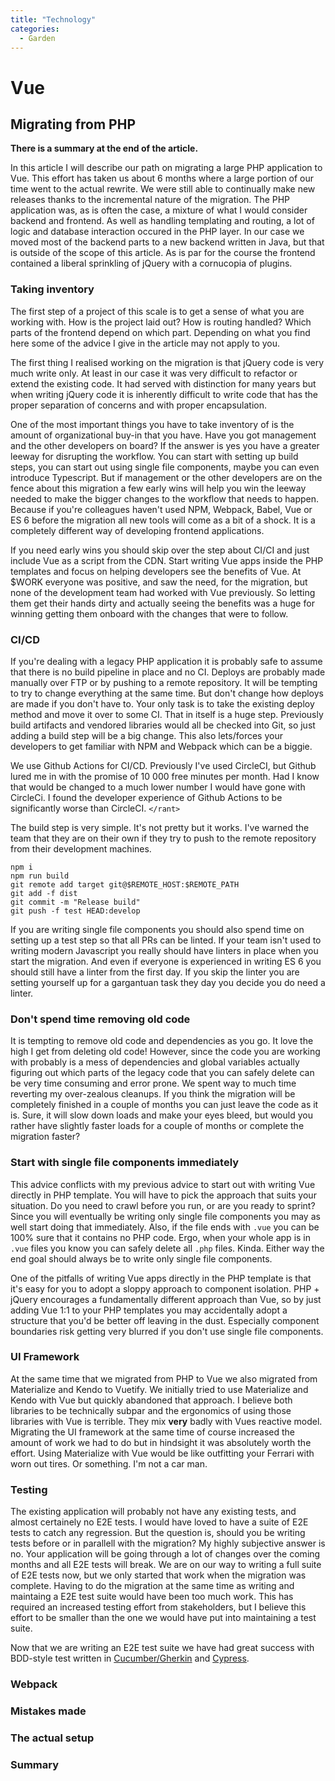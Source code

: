 ```yaml
---
title: "Technology"
categories:
  - Garden
---
```


# Vue

## Migrating from PHP

**There is a summary at the end of the article.**

In this article I will describe our path on migrating a large PHP application to Vue. This effort has taken us about 6 months where a large portion of our time went to the actual rewrite. We were still able to continually make new releases thanks to the incremental nature of the migration. The PHP application was, as is often the case, a mixture of what I would consider backend and frontend. As well as handling templating and routing, a lot of logic and database interaction occured in the PHP layer. In our case we moved most of the backend parts to a new backend written in Java, but that is outside of the scope of this article. As is par for the course the frontend contained a liberal sprinkling of jQuery with a cornucopia of plugins.

### Taking inventory

The first step of a project of this scale is to get a sense of what you are working with. How is the project laid out? How is routing handled? Which parts of the frontend depend on which part. Depending on what you find here some of the advice I give in the article may not apply to you.

The first thing I realised working on the migration is that jQuery code is very much write only. At least in our case it was very difficult to refactor or extend the existing code. It had served with distinction for many years but when writing jQuery code it is inherently difficult to write code that has the proper separation of concerns and with proper encapsulation.

One of the most important things you have to take inventory of is the amount of organizational buy-in that you have. Have you got management and the other developers on board? If the answer is yes you have a greater leeway for disrupting the workflow. You can start with setting up build steps, you can start out using single file components, maybe you can even introduce Typescript. But if management or the other developers are on the fence about this migration a few early wins will help you win the leeway needed to make the bigger changes to the workflow that needs to happen. Because if you're colleagues haven't used NPM, Webpack, Babel, Vue or ES 6 before the migration all new tools will come as a bit of a shock. It is a completely different way of developing frontend applications.

If you need early wins you should skip over the step about CI/CI and just include Vue as a script from the CDN. Start writing Vue apps inside the PHP templates and focus on helping developers see the benefits of Vue. At \$WORK everyone was positive, and saw the need, for the migration, but none of the development team had worked with Vue previously. So letting them get their hands dirty and actually seeing the benefits was a huge for winning getting them onboard with the changes that were to follow.

### CI/CD

If you're dealing with a legacy PHP application it is probably safe to assume that there is no build pipeline in place and no CI. Deploys are probably made manually over FTP or by pushing to a remote repository. It will be tempting to try to change everything at the same time. But don't change how deploys are made if you don't have to. Your only task is to take the existing deploy method and move it over to some CI. That in itself is a huge step. Previously build artifacts and vendored libraries would all be checked into Git, so just adding a build step will be a big change. This also lets/forces your developers to get familiar with NPM and Webpack which can be a biggie.

We use Github Actions for CI/CD. Previously I've used CircleCI, but Github lured me in with the promise of 10 000 free minutes per month. Had I know that would be changed to a much lower number I would have gone with CircleCi. I found the developer experience of Github Actions to be significantly worse than CircleCI. `</rant>`

The build step is very simple. It's not pretty but it works. I've warned the team that they are on their own if they try to push to the remote repository from their development machines.

```
npm i
npm run build
git remote add target git@$REMOTE_HOST:$REMOTE_PATH
git add -f dist
git commit -m "Release build"
git push -f test HEAD:develop
```

If you are writing single file components you should also spend time on setting up a test step so that all PRs can be linted. If your team isn't used to writing modern Javascript you really should have linters in place when you start the migration. And even if everyone is experienced in writing ES 6 you should still have a linter from the first day. If you skip the linter you are setting yourself up for a gargantuan task they day you decide you do need a linter.

### Don't spend time removing old code

It is tempting to remove old code and dependencies as you go. It love the high I get from deleting old code! However, since the code you are working with probably is a mess of dependencies and global variables actually figuring out which parts of the legacy code that you can safely delete can be very time consuming and error prone. We spent way to much time reverting my over-zealous cleanups. If you think the migration will be completely finished in a couple of months you can just leave the code as it is. Sure, it will slow down loads and make your eyes bleed, but would you rather have slightly faster loads for a couple of months or complete the migration faster?

### Start with single file components immediately

This advice conflicts with my previous advice to start out with writing Vue directly in PHP template. You will have to pick the approach that suits your situation. Do you need to crawl before you run, or are you ready to sprint? Since you will eventually be writing only single file components you may as well start doing that immediately. Also, if the file ends with `.vue` you can be 100% sure that it contains no PHP code. Ergo, when your whole app is in `.vue` files you know you can safely delete all `.php` files. Kinda. Either way the end goal should always be to write only single file components.

One of the pitfalls of writing Vue apps directly in the PHP template is that it's easy for you to adopt a sloppy approach to component isolation. PHP + jQuery encourages a fundamentally different approach than Vue, so by just adding Vue 1:1 to your PHP templates you may accidentally adopt a structure that you'd be better off leaving in the dust. Especially component boundaries risk getting very blurred if you don't use single file components.

### UI Framework

At the same time that we migrated from PHP to Vue we also migrated from Materialize and Kendo to Vuetify. We initially tried to use Materialize and Kendo with Vue but quickly abandoned that approach. I believe both libraries to be technically subpar and the ergonomics of using those libraries with Vue is terrible. They mix **very** badly with Vues reactive model. Migrating the UI framework at the same time of course increased the amount of work we had to do but in hindsight it was absolutely worth the effort. Using Materialize with Vue would be like outfitting your Ferrari with worn out tires. Or something. I'm not a car man.

### Testing

The existing application will probably not have any existing tests, and almost certainely no E2E tests. I would have loved to have a suite of E2E tests to catch any regression. But the question is, should you be writing tests before or in parallell with the migration? My highly subjective answer is no. Your application will be going through a lot of changes over the coming months and all E2E tests will break. We are on our way to writing a full suite of E2E tests now, but we only started that work when the migration was complete. Having to do the migration at the same time as writing and maintaing a E2E test suite would have been too much work. This has required an increased testing effort from stakeholders, but I believe this effort to be smaller than the one we would have put into maintaining a test suite.

Now that we are writing an E2E test suite we have had great success with BDD-style test written in [Cucumber/Gherkin](https://github.com/TheBrainFamily/cypress-cucumber-preprocessor) and [Cypress](https://cypress.io).

### Webpack

### Mistakes made

### The actual setup

### Summary

<!-- # DevOps

- Only deploy stable and tested branches.
- Always do demos from stable and tested branches.
- Follow procedure. Especially if you put the procedure. Procedure is previous you's way of prevent current you from making a mistake. -->
